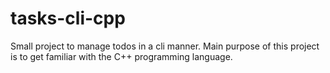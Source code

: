 # tasks-cli-cpp
Small project to manage todos in a cli manner. Main purpose of this project is to get familiar with the C++ programming language.
